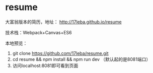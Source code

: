 # resume

大富翁版本的简历，地址：
http://17leba.github.io/resume

技术栈：Webpack+Canvas+ES6

本地预览：
1. git clone https://github.com/17leba/resume.git
2. cd resume && npm install && npm run dev （默认起的是8081端口）
3. 访问localhost:8081即可看到页面


